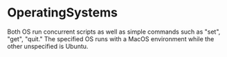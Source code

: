 # OperatingSystems

Both OS run concurrent scripts as well as simple commands such as "set", "get", "quit."
The specified OS runs with a MacOS environment while the other unspecified is Ubuntu.
